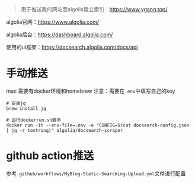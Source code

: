 > 用于推送我的网站至algolia建立索引：https://www.ygang.top/


algolia官网：https://www.algolia.com/

algolia后台：https://dashboard.algolia.com/

使用的ui框架：https://docsearch.algolia.com/docs/api

# 手动推送

mac 需要有docker环境和homebrew
注意：需要在`.env`中填写自己的key

```shell
# 安装jq
brew install jq

# 运行dockerrun.sh脚本
docker run -it --env-file=.env -e "CONFIG=$(cat docsearch-config.json | jq -r tostring)" algolia/docsearch-scraper
```

# github action推送
参考`.github/workflows/MyBlog-Static-Searching-Upload.yml`文件进行配置

 
